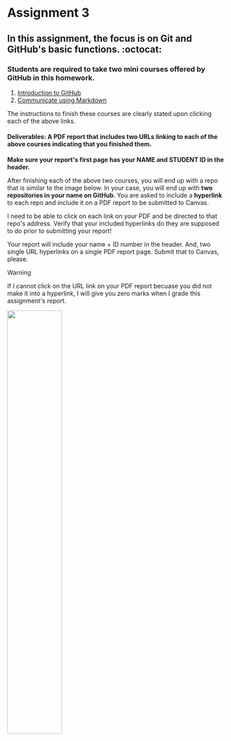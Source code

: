 # Assignment 3
## In this assignment, the focus is on Git and GitHub's basic functions. :octocat:

### Students are required to take two mini courses offered by GitHub in this homework.

1. [Introduction to GitHub](https://github.com/skills/introduction-to-github) 
2. [Communicate using Markdown](https://github.com/skills/communicate-using-markdown) 

The instructions to finish these courses are clearly stated upon clicking each of the above links. 

#### Deliverables: A PDF report that includes two URLs linking to each of the above courses indicating that you finished them.


**Make sure your report's first page has your NAME and STUDENT ID in the header.**

After finishing each of the above two courses, you will end up with a repo that is similar to the image below. 
In your case, you will end up with **two repositories in your name on GitHub**.
You are asked to include a **hyperlink** to each repo and include it on a PDF report to be submitted to Canvas. 


I need to be able to click on each link on your PDF and be directed to that repo's address. Verify that your included hyperlinks do they are supposed to do prior to submitting your report!

Your report will include your name + ID number in the header. And, two single URL hyperlinks on a single PDF report page. Submit that to Canvas, please.

> [!WARNING]
> If I cannot click on the URL link on your PDF report becuase you did not make it into a hyperlink, I will give you zero marks when I grade this assignment's report.



<img width="50%" src="https://github.com/nina-mir/CSC317-assignments/blob/b505eb2bdfd9d734d6123ebd1ad4d56001c0c892/assignment-3/images/Screenshot%20from%202024-02-14%2023-21-02.png"></img>
